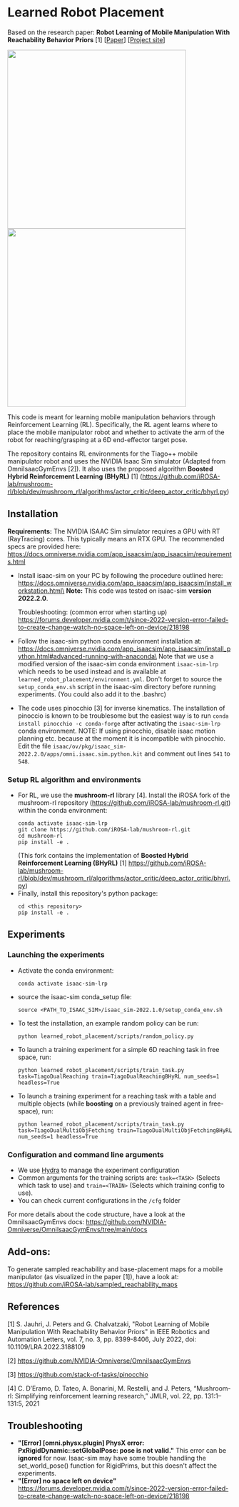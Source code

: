 # Learned Robot Placement

Based on the research paper: **Robot Learning of Mobile Manipulation With Reachability Behavior Priors** [1] [[Paper](https://arxiv.org/abs/2203.04051)] [[Project site](https://irosalab.com/rlmmbp/)]

<p float="left">
  <img src="https://irosalab853468903.files.wordpress.com/2022/02/1mreach.gif?w=543" width="400" />
  <img src="https://irosalab853468903.files.wordpress.com/2022/02/tablemultiobj.gif?w=543" width="400" /> 
</p>

This code is meant for learning mobile manipulation behaviors through Reinforcement Learning (RL). Specifically, the RL agent learns where to place the mobile manipulator robot and whether to activate the arm of the robot for reaching/grasping at a 6D end-effector target pose.

The repository contains RL environments for the Tiago++ mobile manipulator robot and uses the NVIDIA Isaac Sim simulator (Adapted from OmniIsaacGymEnvs [2]). It also uses the proposed algorithm **Boosted Hybrid Reinforcement Learning (BHyRL)** [1] (https://github.com/iROSA-lab/mushroom-rl/blob/dev/mushroom_rl/algorithms/actor_critic/deep_actor_critic/bhyrl.py)

## Installation

__Requirements:__ The NVIDIA ISAAC Sim simulator requires a GPU with RT (RayTracing) cores. This typically means an RTX GPU. The recommended specs are provided here: https://docs.omniverse.nvidia.com/app_isaacsim/app_isaacsim/requirements.html

- Install isaac-sim on your PC by following the procedure outlined here: https://docs.omniverse.nvidia.com/app_isaacsim/app_isaacsim/install_workstation.html\
**Note:** This code was tested on isaac-sim **version 2022.2.0**. 

    Troubleshooting: (common error when starting up) https://forums.developer.nvidia.com/t/since-2022-version-error-failed-to-create-change-watch-no-space-left-on-device/218198


- Follow the isaac-sim python conda environment installation at: https://docs.omniverse.nvidia.com/app_isaacsim/app_isaacsim/install_python.html#advanced-running-with-anaconda\
Note that we use a modified version of the isaac-sim conda environment `isaac-sim-lrp` which needs to be used instead and is available at `learned_robot_placement/environment.yml`. Don't forget to source the `setup_conda_env.sh` script in the isaac-sim directory before running experiments. (You could also add it to the .bashrc)
- The code uses pinocchio [3] for inverse kinematics. The installation of pinoccio is known to be troublesome but the easiest way is to run `conda install pinocchio -c conda-forge` after activating the `isaac-sim-lrp ` conda environment. NOTE: If using pinocchio, disable isaac motion planning etc. because at the moment it is incompatible with pinocchio. Edit the file `isaac/ov/pkg/isaac_sim-2022.2.0/apps/omni.isaac.sim.python.kit` and comment out lines `541` to `548`.

### Setup RL algorithm and environments
- For RL, we use the **mushroom-rl** library [4]. Install the iROSA fork of the mushroom-rl repository (https://github.com/iROSA-lab/mushroom-rl.git) within the conda environment:
    ```
    conda activate isaac-sim-lrp
    git clone https://github.com/iROSA-lab/mushroom-rl.git
    cd mushroom-rl
    pip install -e .
    ```
    (This fork contains the implementation of **Boosted Hybrid Reinforcement Learning (BHyRL)** [1] https://github.com/iROSA-lab/mushroom-rl/blob/dev/mushroom_rl/algorithms/actor_critic/deep_actor_critic/bhyrl.py)
- Finally, install this repository's python package:
    ```
    cd <this repository>
    pip install -e .
    ```

## Experiments

### Launching the experiments
- Activate the conda environment:
    ```
    conda activate isaac-sim-lrp
    ```
- source the isaac-sim conda_setup file:
    ```
    source <PATH_TO_ISAAC_SIM>/isaac_sim-2022.1.0/setup_conda_env.sh
    ```
- To test the installation, an example random policy can be run:
    ```
    python learned_robot_placement/scripts/random_policy.py
    ```
- To launch a training experiment for a simple 6D reaching task in free space, run:
    ```
    python learned_robot_placement/scripts/train_task.py task=TiagoDualReaching train=TiagoDualReachingBHyRL num_seeds=1 headless=True
    ```
- To launch a training experiment for a reaching task with a table and multiple objects (while **boosting** on a previously trained agent in free-space), run:
    ```
    python learned_robot_placement/scripts/train_task.py task=TiagoDualMultiObjFetching train=TiagoDualMultiObjFetchingBHyRL num_seeds=1 headless=True
    ```

### Configuration and command line arguments

- We use [Hydra](https://hydra.cc/docs/intro/) to manage the experiment configuration
- Common arguments for the training scripts are: `task=<TASK>` (Selects which task to use) and `train=<TRAIN>` (Selects which training config to use).
- You can check current configurations in the `/cfg` folder

For more details about the code structure, have a look at the OmniIsaacGymEnvs docs: https://github.com/NVIDIA-Omniverse/OmniIsaacGymEnvs/tree/main/docs

## Add-ons:

To generate sampled reachability and base-placement maps for a mobile manipulator (as visualized in the paper [1]), have a look at: https://github.com/iROSA-lab/sampled_reachability_maps

## References

[1] S. Jauhri, J. Peters and G. Chalvatzaki, "Robot Learning of Mobile Manipulation With Reachability Behavior Priors" in IEEE Robotics and Automation Letters, vol. 7, no. 3, pp. 8399-8406, July 2022, doi: 10.1109/LRA.2022.3188109

[2] https://github.com/NVIDIA-Omniverse/OmniIsaacGymEnvs

[3] https://github.com/stack-of-tasks/pinocchio

[4] C. D’Eramo, D. Tateo, A. Bonarini, M. Restelli, and J. Peters, “Mushroom-rl: Simplifying reinforcement learning research,” JMLR, vol. 22, pp. 131:1–131:5, 2021

## Troubleshooting

- **"[Error] [omni.physx.plugin] PhysX error: PxRigidDynamic::setGlobalPose: pose is not valid."** This error can be **ignored** for now. Isaac-sim may have some trouble handling the set_world_pose() function for RigidPrims, but this doesn't affect the experiments.
- **"[Error] no space left on device"** https://forums.developer.nvidia.com/t/since-2022-version-error-failed-to-create-change-watch-no-space-left-on-device/218198